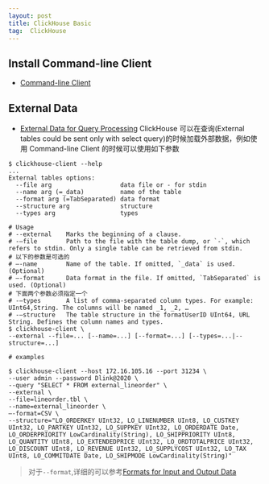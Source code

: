 ```yaml
---
layout: post
title: ClickHouse Basic
tag:  ClickHouse
---
```


## Install Command-line Client
* [Command-line Client](https://clickhouse.tech/docs/en/interfaces/cli/)

## External Data
* [External Data for Query Processing](https://clickhouse.tech/docs/en/engines/table-engines/special/external-data/)
ClickHouse 可以在查询(External tables could be sent only with select query)的时候加载外部数据，例如使用 Command-line Client 的时候可以使用如下参数

```shell
$ clickhouse-client --help
...
External tables options:
  --file arg                   data file or - for stdin
  --name arg (=_data)          name of the table
  --format arg (=TabSeparated) data format
  --structure arg              structure
  --types arg                  types

# Usage
# --external    Marks the beginning of a clause.
# -–file        Path to the file with the table dump, or `-`, which refers to stdin. Only a single table can be retrieved from stdin.
# 以下的参数是可选的
# –-name        Name of the table. If omitted, `_data` is used. (Optional)
# –-format      Data format in the file. If omitted, `TabSeparated` is used. (Optional)
# 下面两个参数必须指定一个
# -–types       A list of comma-separated column types. For example: UInt64,String. The columns will be named _1, _2, …
# -–structure   The table structure in the formatUserID UInt64, URL String. Defines the column names and types.
$ clickhouse-client \
--external --file=... [--name=...] [--format=...] [--types=...|--structure=...]

# examples

$ clickhouse-client --host 172.16.105.16 --port 31234 \
--user admin --password Dlink@2020 \
--query "SELECT * FROM external_lineorder" \
--external \
--file=lineorder.tbl \
--name=external_lineorder \
–-format=CSV \
--structure="LO_ORDERKEY UInt32, LO_LINENUMBER UInt8, LO_CUSTKEY UInt32, LO_PARTKEY UInt32, LO_SUPPKEY UInt32, LO_ORDERDATE Date, LO_ORDERPRIORITY LowCardinality(String), LO_SHIPPRIORITY UInt8, LO_QUANTITY UInt8, LO_EXTENDEDPRICE UInt32, LO_ORDTOTALPRICE UInt32, LO_DISCOUNT UInt8, LO_REVENUE UInt32, LO_SUPPLYCOST UInt32, LO_TAX UInt8, LO_COMMITDATE Date, LO_SHIPMODE LowCardinality(String)"
```

> 对于`--format`,详细的可以参考[Formats for Input and Output Data](https://clickhouse.tech/docs/en/interfaces/formats/)
